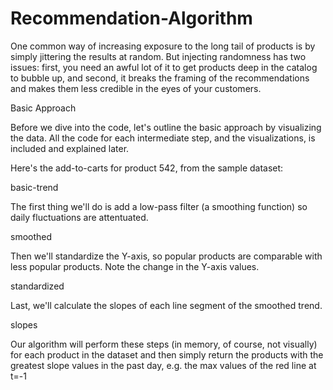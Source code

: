 # Recommendation-Algorithm

One common way of increasing exposure to the long tail of products is by simply jittering the results at random. But injecting randomness has two issues: first, you need an awful lot of it to get products deep in the catalog to bubble up, and second, it breaks the framing of the recommendations and makes them less credible in the eyes of your customers.

Basic Approach

Before we dive into the code, let's outline the basic approach by visualizing the data. All the code for each intermediate step, and the visualizations, is included and explained later.

Here's the add-to-carts for product 542, from the sample dataset:

basic-trend

The first thing we'll do is add a low-pass filter (a smoothing function) so daily fluctuations are attentuated.

smoothed

Then we'll standardize the Y-axis, so popular products are comparable with less popular products. Note the change in the Y-axis values.

standardized

Last, we'll calculate the slopes of each line segment of the smoothed trend.

slopes

Our algorithm will perform these steps (in memory, of course, not visually) for each product in the dataset and then simply return the products with the greatest slope values in the past day, e.g. the max values of the red line at t=-1

